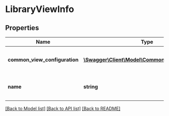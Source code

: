 # LibraryViewInfo

## Properties
Name | Type | Description | Notes
------------ | ------------- | ------------- | -------------
**common_view_configuration** | [**\Swagger\Client\Model\CommonViewConfiguration**](CommonViewConfiguration.md) | Common view configuration for all the available views | [optional] 
**name** | **string** | Name of the requested libraryDocument view | [optional] 

[[Back to Model list]](../README.md#documentation-for-models) [[Back to API list]](../README.md#documentation-for-api-endpoints) [[Back to README]](../README.md)


